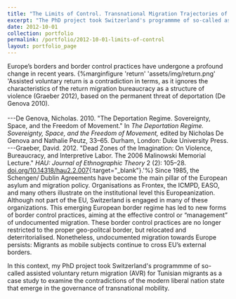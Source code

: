 ```yaml
---
title: "The Limits of Control. Transnational Migration Trajectories of Clandestine Tunisian Migrants and Assisted Return Between Governed Voluntariness and Repression"
excerpt: "The PhD project took Switzerland's programmme of so-called assisted voluntary return migration (AVR) for Tunisian migrants as a case study to examine the contradictions of the modern liberal nation state that emerge in the governance of transnational mobility."
date: 2012-10-01
collection: portfolio
permalink: /portfolio/2012-10-01-limits-of-control
layout: portfolio_page
---
```


Europe’s borders and border control practices have undergone a profound change in recent years.
{%marginfigure 'return' 'assets/img/return.png' 'Assisted voluntary return is a contradiction in terms, as it ignores the characteristics of the return migration bureaucracy as a structure of violence (Graeber 2012), based on the permanent threat of deportation (De Genova 2010).
<br>
<br>---De Genova, Nicholas. 2010. "The Deportation Regime. Sovereignty, Space, and the Freedom of Movement." In *The Deportation Regime. Sovereignty, Space, and the Freedom of Movement,* edited by Nicholas De Genova and Nathalie Peutz, 33–65. Durham, London: Duke University Press.
<br>---Graeber, David. 2012. "Dead Zones of the Imagination: On Violence, Bureaucracy, and Interpretive Labor. The 2006 Malinowski Memorial Lecture." *HAU: Journal of Ethnographic Theory* 2 (2): 105–28. [doi.org/10.14318/hau2.2.007](https://doi.org/10.14318/hau2.2.007){:target="_blank"}.'%}
Since 1985, the Schengen/ Dublin Agreements have become the main pillar of the European asylum and migration policy. Organisations as Frontex, the ICMPD, EASO, and many others illustrate on the institutional level this Europeanization. Although not part of the EU, Switzerland is engaged in many of these organizations. This emerging European border regime has led to new forms of border control practices, aiming at the effective control or “management” of undocumented migration. These border control practices are no longer restricted to the proper geo-politcal border, but relocated and deterritorialised. Nonetheless, undocumented migration towards Europe persists: Migrants as mobile subjects continue to cross EU’s external borders.

In this context, my PhD project took Switzerland's programmme of so-called assisted voluntary return migration (AVR) for Tunisian migrants as a case study to examine the contradictions of the modern liberal nation state that emerge in the governance of transnational mobility.
